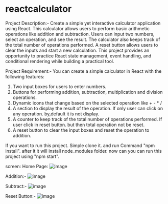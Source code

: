 # reactcalculator
Project Description:-
Create a simple yet interactive calculator application using React. This calculator allows users to perform basic arithmetic operations like addition and subtraction. Users can input two numbers, select an operation, and see the result. The calculator also keeps track of the total number of operations performed. A reset button allows users to clear the inputs and start a new calculation. This project provides an opportunity to practice React state management, event handling, and conditional rendering while building a practical tool.

Project Requirement:-
You can create a simple calculator in React with the following features:
1) Two input boxes for users to enter numbers.
2) Buttons for performing addition, subtraction, multiplication and division operations.
3) Dynamic icons that change based on the selected operation like + - * /
4) A section to display the result of the operation. If only user can click on any operation. by,default it is not display.
5) A counter to keep track of the total number of operations performed. If user click in reset button. but then total operation not be reset.
6) A reset button to clear the input boxes and reset the operation to addition.

If you want to run this project. Simple clone it. and run Command "npm install". after it it will install node_modules folder. now can you can run this project using "npm start".

screen:
Home Page:
![image](https://github.com/rahulgupta020/reactcalulator/assets/42673573/e485a00e-efdf-4f21-bcf0-48c348aa0972)

Addition:-
![image](https://github.com/rahulgupta020/reactcalulator/assets/42673573/3fe2feee-6092-4a0e-a1ab-fe7adfcfaa0c)

Subtract:-
![image](https://github.com/rahulgupta020/reactcalulator/assets/42673573/b4f298e4-442e-4d29-9513-0ba6eb14b88a)

Reset Button:-
![image](https://github.com/rahulgupta020/reactcalulator/assets/42673573/145451c5-afa8-4303-8f7f-f6d8dc3f3e58)

